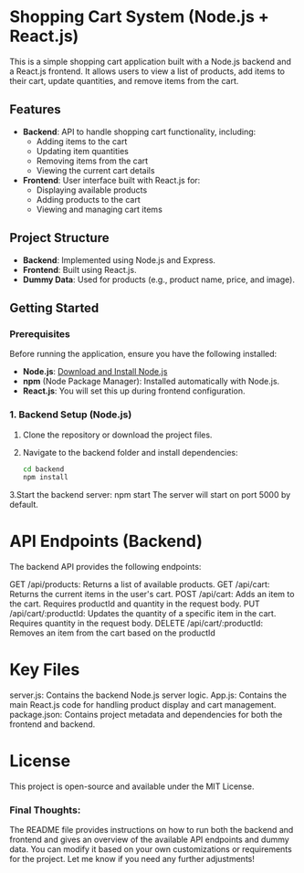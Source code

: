 # Shopping Cart System (Node.js + React.js)

This is a simple shopping cart application built with a Node.js backend and a React.js frontend. It allows users to view a list of products, add items to their cart, update quantities, and remove items from the cart.

## Features

- **Backend**: API to handle shopping cart functionality, including:
  - Adding items to the cart
  - Updating item quantities
  - Removing items from the cart
  - Viewing the current cart details
- **Frontend**: User interface built with React.js for:
  - Displaying available products
  - Adding products to the cart
  - Viewing and managing cart items

## Project Structure

- **Backend**: Implemented using Node.js and Express.
- **Frontend**: Built using React.js.
- **Dummy Data**: Used for products (e.g., product name, price, and image).

## Getting Started

### Prerequisites

Before running the application, ensure you have the following installed:

- **Node.js**: [Download and Install Node.js](https://nodejs.org/)
- **npm** (Node Package Manager): Installed automatically with Node.js.
- **React.js**: You will set this up during frontend configuration.

### 1. Backend Setup (Node.js)

1. Clone the repository or download the project files.

2. Navigate to the backend folder and install dependencies:
   ```bash
   cd backend
   npm install
3.Start the backend server:
 npm start
 The server will start on port 5000 by default.

# API Endpoints (Backend)
The backend API provides the following endpoints:

GET /api/products: Returns a list of available products.
GET /api/cart: Returns the current items in the user's cart.
POST /api/cart: Adds an item to the cart. Requires productId and quantity in the request body.
PUT /api/cart/:productId: Updates the quantity of a specific item in the cart. Requires quantity in the request body.
DELETE /api/cart/:productId: Removes an item from the cart based on the productId

# Key Files
server.js: Contains the backend Node.js server logic.
App.js: Contains the main React.js code for handling product display and cart management.
package.json: Contains project metadata and dependencies for both the frontend and backend.


# License
This project is open-source and available under the MIT License.

### Final Thoughts:
The README file provides instructions on how to run both the backend and frontend and gives an overview of the available API endpoints and dummy data. You can modify it based on your own customizations or requirements for the project. Let me know if you need any further adjustments!




